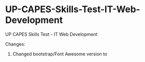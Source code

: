 # UP-CAPES-Skills-Test-IT-Web-Development

UP CAPES Skills Test - IT Web Development

Changes:

1. Changed bootstrap/Font Awesome version to
